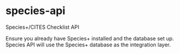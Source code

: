 species-api
===========

Species+/CITES Checklist API

Ensure you already have Species+ installed and the database set up. Species API will use the Species+ database as the integration layer.
